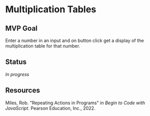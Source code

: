 # Multiplication Tables

## MVP Goal

Enter a number in an input and on button click get a display of the multiplication table for that number.

## Status

_In progress_

## Resources

Miles, Rob. "Repeating Actions in Programs" in _Begin to Code with JavaScript_. Pearson Education, Inc., 2022.
